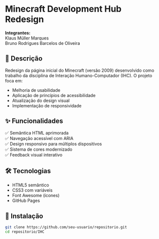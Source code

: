 # Minecraft Development Hub Redesign

**Integrantes:**  
Klaus Müller Marques  
Bruno Rodrigues Barcelos de Oliveira  

## 📝 Descrição
Redesign da página inicial do Minecraft (versão 2009) desenvolvido como trabalho da disciplina de Interação Humano-Computador (IHC). O projeto foca em:

- Melhoria de usabilidade
- Aplicação de princípios de acessibilidade
- Atualização do design visual
- Implementação de responsividade

## ✨ Funcionalidades
✅ Semântica HTML aprimorada  
✅ Navegação acessível com ARIA  
✅ Design responsivo para múltiplos dispositivos  
✅ Sistema de cores modernizado  
✅ Feedback visual interativo  

## 🛠 Tecnologias
- HTML5 semântico
- CSS3 com variáveis
- Font Awesome (ícones)
- GitHub Pages

## 🚀 Instalação
```bash
git clone https://github.com/seu-usuario/repositorio.git
cd repositorio/IHC
